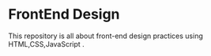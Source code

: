 # FrontEnd Design 
This repository is all about front-end design practices using HTML,CSS,JavaScript .
